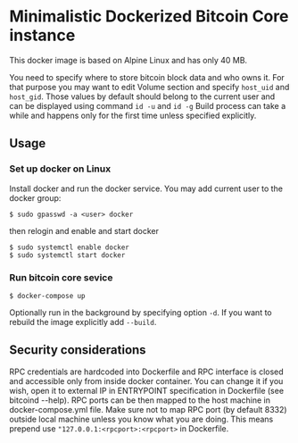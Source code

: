 # Minimalistic Dockerized Bitcoin Core instance
This docker image is based on Alpine Linux and has only 40 MB.

You need to specify where to store bitcoin block data and who owns it.
For that purpose you may want to edit Volume section and specify
`host_uid` and `host_gid`. Those values by default should belong to the current user and can be displayed using command `id -u` and `id -g`
Build process can take a while and happens only for the first time unless specified explicitly.

## Usage

### Set up docker on Linux
Install docker and run the docker service.
You may add current user to the docker group:
```
$ sudo gpasswd -a <user> docker
```
then relogin and enable and start docker
```
$ sudo systemctl enable docker
$ sudo systemctl start docker
```
### Run bitcoin core sevice
```
$ docker-compose up
```
Optionally run in the background by specifying option `-d`.
If you want to rebuild the image explicitly add `--build`.

## Security considerations
RPC credentials are hardcoded into Dockerfile and RPC interface is closed and accessible only from inside docker container.
You can change it if you wish, open it to external IP in ENTRYPOINT specification in Dockerfile (see bitcoind --help). RPC ports can be then mapped to the host machine in docker-compose.yml file. Make sure not to map RPC port (by default 8332) outside local machine unless you know what you are doing. This means prepend use `"127.0.0.1:<rpcport>:<rpcport>` in Dockerfile.

